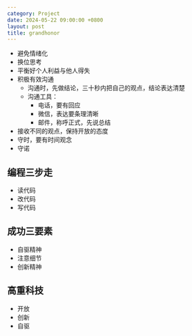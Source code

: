 ```yaml
---
category: Project
date: 2024-05-22 09:00:00 +0800
layout: post
title: grandhonor
---
```


+ 避免情绪化
+ 换位思考
+ 平衡好个人利益与他人得失
+ 积极有效沟通
  + 沟通时，先做结论，三十秒内把自己的观点，结论表达清楚
  + 沟通工具：
    + 电话，要有回应
    + 微信，表达要条理清晰
    + 邮件，称呼正式，先说总结
+ 接收不同的观点，保持开放的态度
+ 守时，要有时间观念
+ 守诺

## 编程三步走

+ 读代码
+ 改代码
+ 写代码

## 成功三要素

+ 自驱精神
+ 注意细节
+ 创新精神

## 高重科技

+ 开放
+ 创新
+ 自驱